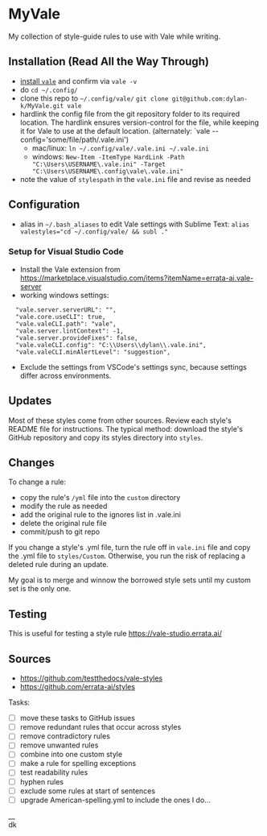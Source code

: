 

# MyVale

My collection of style-guide rules to use with Vale while writing.

## Installation (Read All the Way Through)

- [install `vale`](https://docs.errata.ai/vale/install) and confirm via `vale -v`
- do `cd ~/.config/`
- clone this repo to `~/.config/vale/` `git clone git@github.com:dylan-k/MyVale.git vale`
- hardlink the config file from the git repository folder to its required location. The hardlink ensures version-control for the file, while keeping it for Vale to use at the default location. (alternately: `vale --config='some/file/path/.vale.ini')
  - mac/linux: `ln ~/.config/vale/.vale.ini ~/.vale.ini`
  - windows: `New-Item -ItemType HardLink -Path "C:\Users\USERNAME\.vale.ini" -Target "C:\Users\USERNAME\.config\vale\.vale.ini"`
- note the value of `stylespath` in the `vale.ini` file and revise as needed

## Configuration

- alias in `~/.bash_aliases` to edit Vale settings with Sublime Text:
`alias valestyles="cd ~/.config/vale/ && subl ."`


### Setup for Visual Studio Code

- Install the Vale extension from https://marketplace.visualstudio.com/items?itemName=errata-ai.vale-server
- working windows settings:
```
  "vale.server.serverURL": "",
  "vale.core.useCLI": true,
  "vale.valeCLI.path": "vale",
  "vale.server.lintContext": -1,
  "vale.server.provideFixes": false,
  "vale.valeCLI.config": "C:\\Users\\dylan\\.vale.ini",
  "vale.valeCLI.minAlertLevel": "suggestion",
```
- Exclude the settings from VSCode's settings sync, because settings differ across environments.

## Updates

Most of these styles come from other sources. Review each style's README file for instructions. The typical method: download the style's GitHub repository and copy its styles directory into ``styles``.

## Changes

To change a rule:
- copy the rule's `/yml` file into the `custom` directory
- modify the rule as needed
- add the original rule to the ignores list in .vale.ini
- delete the original rule file
- commit/push to git repo

If you change a style's .yml file, turn the rule off in `vale.ini` file and copy the .yml file to `styles/Custom`. Otherwise, you run the risk of replacing a deleted rule during an update.

My goal is to merge and winnow the borrowed style sets until my custom set is the only one.



## Testing

This is useful for testing a style rule https://vale-studio.errata.ai/

## Sources

- https://github.com/testthedocs/vale-styles
- https://github.com/errata-ai/styles

Tasks:


- [ ] move these tasks to GitHub issues
- [ ] remove redundant rules that occur across styles
- [ ] remove contradictory rules
- [ ] remove unwanted rules
- [ ] combine into one custom style
- [ ] make a rule for spelling exceptions
- [ ] test readability rules
- [ ] hyphen rules
- [ ] exclude some rules at start of sentences
- [ ] upgrade American-spelling.yml to include the ones I do...

__  
dk
